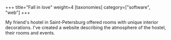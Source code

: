 +++
title="Fall in love"
weight=4
[taxonomies]
category=["software", "web"]
+++

My friend's hostel in Saint-Petersburg offered rooms with unique interior decorations. I've created a website describing the atmosphere of the hostel, their rooms and events.